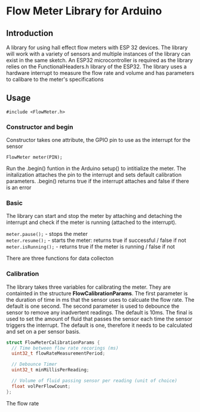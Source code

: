 # Flow Meter Library for Arduino

## Introduction

A library for using hall effect flow meters with ESP 32 devices.  The library will work with a variety of sensors and multiple instances of the library can exist in the same sketch.  An ESP32 microcontroller is required as the library relies on the FunctionalHeaders.h library of the ESP32.  The library uses a hardware interrupt to measure the flow rate and volume and has parameters to calibare to the meter's specifications

## Usage

`#include <FlowMeter.h>`

### Constructor and begin

Constructor takes one attribute, the GPIO pin to use as the interrupt for the sensor

`FlowMeter meter(PIN);`

Run the .begin() funtion in the Arduino setup() to intitialize the meter. The initalization attaches the pin to the interrupt and sets default calibration parameters. .begin() returns true if the interrupt attaches and false if there is an error
 
### Basic 

The library can start and stop the meter by attaching and detaching the interrupt and check if the meter is running (attached to the interrupt).

`meter.pause();` - stops the meter  
`meter.resume();` - starts the meter: returns true if successful / false if not  
`meter.isRunning();` - returns true if the meter is running / false if not  

There are three functions for data collecton

### Calibration

The library takes three variables for calibrating the meter.  They are containted in the structure **FlowCalibrationParams**.  The first parameter is the duration of time in ms that the sensor uses to calcuate the flow rate. The default is one second.  The second parameter is used to debounce the sensor to remove any inadvertent readings. The default is 10ms.  The final is used to set the amount of fluid that passes the sensor each time the sensor triggers the interrupt.  The default is one, therefore it needs to be calculated and set on a per sensor basis.

```c++
struct FlowMeterCalibrationParams {
  // Time between flow rate recorings (ms)
  uint32_t flowRateMeasurementPeriod;

  // Debounce Timer
  uint32_t minMillisPerReading;

  // Volume of fluid passing sensor per reading (unit of choice)
  float volPerFlowCount;
};
```

The flow rate 